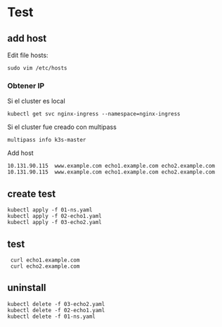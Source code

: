 
# Test

## add host 

Edit file hosts:
```
sudo vim /etc/hosts
```

### Obtener IP

Si el cluster es local
```
kubectl get svc nginx-ingress --namespace=nginx-ingress
```
Si el cluster fue creado con multipass
```
multipass info k3s-master
```

Add host
```
10.131.90.115  www.example.com echo1.example.com echo2.example.com
10.131.90.115  www.example.com echo1.example.com echo2.example.com
``` 

## create test
 ```
 kubectl apply -f 01-ns.yaml 
 kubectl apply -f 02-echo1.yaml
 kubectl apply -f 03-echo2.yaml

 ```

## test
```
 curl echo1.example.com
 curl echo2.example.com
```

 ## uninstall
 ```
 kubectl delete -f 03-echo2.yaml
 kubectl delete -f 02-echo1.yaml
 kubectl delete -f 01-ns.yaml 
 ```





